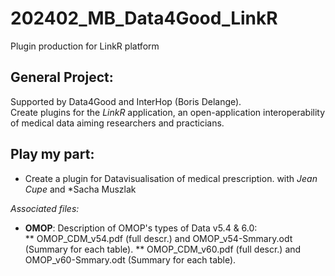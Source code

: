 # 202402_MB_Data4Good_LinkR
Plugin production for LinkR platform

## General Project:
Supported by Data4Good and InterHop (Boris Delange).  
Create plugins for the *LinkR* application, an open-application interoperability of medical data aiming researchers and practicians.  

## Play my part:
- Create a plugin for Datavisualisation of medical prescription.
with *Jean Cupe* and *Sacha Muszlak


*Associated files:*  
* **OMOP**: Description of OMOP's types of Data v5.4 & 6.0:  
  ** OMOP_CDM_v54.pdf (full descr.) and OMOP_v54-Smmary.odt (Summary for each table).
  ** OMOP_CDM_v60.pdf (full descr.) and OMOP_v60-Smmary.odt (Summary for each table).

